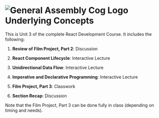 # ![General Assembly Cog Logo](https://ga-dash.s3.amazonaws.com/production/assets/logo-9f88ae6c9c3871690e33280fcf557f33.png)  Underlying Concepts

This is Unit 3 of the complete React Development Course. It includes the following:

1) **Review of Film Project, Part 2**: Discussion

2) **React Component Lifecycle**: Interactive Lecture

3) **Unidirectional Data Flow**: Interactive Lecture

4) **Imperative and Declarative Programming**: Interactive Lecture 

5) **Film Project, Part 3**: Classwork

6) **Section Recap**: Discussion

Note that the Film Project, Part 3 can be done fully in class (depending on timing and needs).
